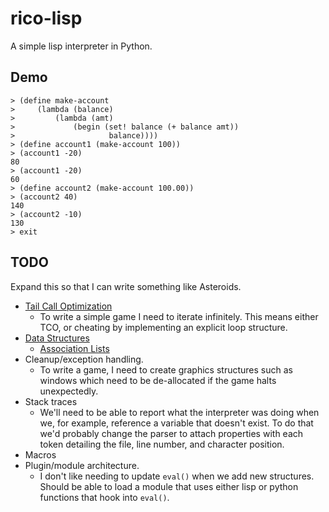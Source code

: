 # rico-lisp
A simple lisp interpreter in Python.


## Demo
```
> (define make-account
>     (lambda (balance)
>         (lambda (amt)
>             (begin (set! balance (+ balance amt))
>                     balance))))
> (define account1 (make-account 100))
> (account1 -20)
80
> (account1 -20)
60
> (define account2 (make-account 100.00))
> (account2 40)
140
> (account2 -10)
130
> exit
```

## TODO
Expand this so that I can write something like Asteroids.
* [Tail Call Optimization](https://en.wikipedia.org/wiki/Tail_call)
    * To write a simple game I need to iterate infinitely.  This means either TCO, or cheating by implementing an explicit loop structure.
* [Data Structures](https://www.csie.ntu.edu.tw/~course/10420/Resources/lp/node50.html)
    * [Association Lists](https://www.csie.ntu.edu.tw/~course/10420/Resources/lp/node51.html)
* Cleanup/exception handling.
    * To write a game, I need to create graphics structures such as windows which need to be de-allocated if the game halts unexpectedly.
* Stack traces
    * We'll need to be able to report what the interpreter was doing when we, for example, reference a variable that doesn't exist.  To do that we'd probably change the parser to attach properties with each token detailing the file, line number, and character position.
* Macros
* Plugin/module architecture.
    * I don't like needing to update `eval()` when we add new structures.  Should be able to load a module that uses either lisp or python functions that hook into `eval()`.
